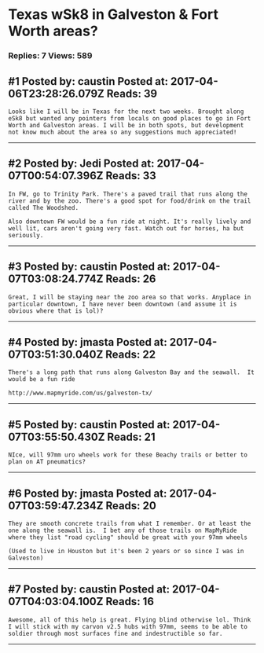 # Texas wSk8 in Galveston &amp; Fort Worth areas?

### Replies: 7 Views: 589

## \#1 Posted by: caustin Posted at: 2017-04-06T23:28:26.079Z Reads: 39

```
Looks like I will be in Texas for the next two weeks. Brought along eSk8 but wanted any pointers from locals on good places to go in Fort Worth and Galveston areas. I will be in both spots, but development not know much about the area so any suggestions much appreciated!
```

---
## \#2 Posted by: Jedi Posted at: 2017-04-07T00:54:07.396Z Reads: 33

```
In FW, go to Trinity Park. There's a paved trail that runs along the river and by the zoo. There's a good spot for food/drink on the trail called The Woodshed. 

Also downtown FW would be a fun ride at night. It's really lively and well lit, cars aren't going very fast. Watch out for horses, ha but seriously.
```

---
## \#3 Posted by: caustin Posted at: 2017-04-07T03:08:24.774Z Reads: 26

```
Great, I will be staying near the zoo area so that works. Anyplace in particular downtown, I have never been downtown (and assume it is obvious where that is lol)?
```

---
## \#4 Posted by: jmasta Posted at: 2017-04-07T03:51:30.040Z Reads: 22

```
There's a long path that runs along Galveston Bay and the seawall.  It would be a fun ride

http://www.mapmyride.com/us/galveston-tx/
```

---
## \#5 Posted by: caustin Posted at: 2017-04-07T03:55:50.430Z Reads: 21

```
NIce, will 97mm uro wheels work for these Beachy trails or better to plan on AT pneumatics?
```

---
## \#6 Posted by: jmasta Posted at: 2017-04-07T03:59:47.234Z Reads: 20

```
They are smooth concrete trails from what I remember. Or at least the one along the seawall is.  I bet any of those trails on MapMyRide where they list "road cycling" should be great with your 97mm wheels

(Used to live in Houston but it's been 2 years or so since I was in Galveston)
```

---
## \#7 Posted by: caustin Posted at: 2017-04-07T04:03:04.100Z Reads: 16

```
Awesome, all of this help is great. Flying blind otherwise lol. Think I will stick with my carvon v2.5 hubs with 97mm, seems to be able to soldier through most surfaces fine and indestructible so far.
```

---
